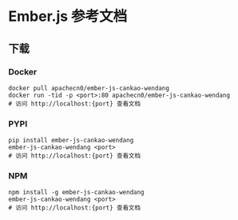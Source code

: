 # Ember.js 参考文档

## 下载

### Docker

```
docker pull apachecn0/ember-js-cankao-wendang
docker run -tid -p <port>:80 apachecn0/ember-js-cankao-wendang
# 访问 http://localhost:{port} 查看文档
```

### PYPI

```
pip install ember-js-cankao-wendang
ember-js-cankao-wendang <port>
# 访问 http://localhost:{port} 查看文档
```

### NPM

```
npm install -g ember-js-cankao-wendang
ember-js-cankao-wendang <port>
# 访问 http://localhost:{port} 查看文档
```